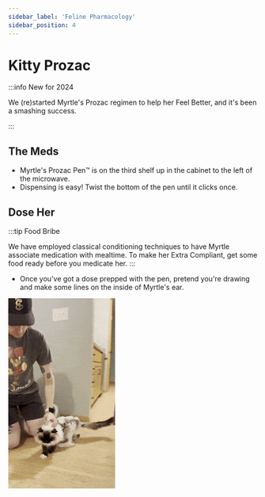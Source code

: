 ```yaml
---
sidebar_label: 'Feline Pharmacology'
sidebar_position: 4
---
```


# Kitty Prozac

:::info New for 2024

We (re)started Myrtle's Prozac regimen to help her Feel Better, and it's been a smashing success.

:::

## The Meds
- Myrtle's Prozac Pen™ is on the third shelf up in the cabinet to the left of the microwave.
- Dispensing is easy! Twist the bottom of the pen until it clicks once.

## Dose Her
:::tip Food Bribe

We have employed classical conditioning techniques to have Myrtle associate medication with mealtime. To make her Extra Compliant, get some food ready before you medicate her.
:::

- Once you've got a dose prepped with the pen, pretend you're drawing and make some lines on the inside of Myrtle's ear.

![Alt text](/img/prozac.gif)